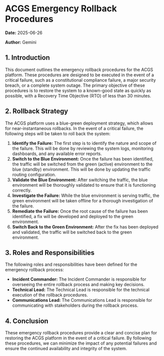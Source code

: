 # ACGS Emergency Rollback Procedures

<!-- Constitutional Hash: cdd01ef066bc6cf2 -->


**Date:** 2025-06-26

**Author:** Gemini

## 1. Introduction

This document outlines the emergency rollback procedures for the ACGS platform. These procedures are designed to be executed in the event of a critical failure, such as a constitutional compliance failure, a major security breach, or a complete system outage. The primary objective of these procedures is to restore the system to a known-good state as quickly as possible, with a Recovery Time Objective (RTO) of less than 30 minutes.

## 2. Rollback Strategy

The ACGS platform uses a blue-green deployment strategy, which allows for near-instantaneous rollbacks. In the event of a critical failure, the following steps will be taken to roll back the system:

1.  **Identify the Failure:** The first step is to identify the nature and scope of the failure. This will be done by reviewing the system logs, monitoring dashboards, and any available error reports.
2.  **Switch to the Blue Environment:** Once the failure has been identified, the traffic will be switched from the green (active) environment to the blue (standby) environment. This will be done by updating the traffic routing configuration.
3.  **Validate the Blue Environment:** After switching the traffic, the blue environment will be thoroughly validated to ensure that it is functioning correctly.
4.  **Investigate the Failure:** While the blue environment is serving traffic, the green environment will be taken offline for a thorough investigation of the failure.
5.  **Remediate the Failure:** Once the root cause of the failure has been identified, a fix will be developed and deployed to the green environment.
6.  **Switch Back to the Green Environment:** After the fix has been deployed and validated, the traffic will be switched back to the green environment.

## 3. Roles and Responsibilities

The following roles and responsibilities have been defined for the emergency rollback process:

- **Incident Commander:** The Incident Commander is responsible for overseeing the entire rollback process and making key decisions.
- **Technical Lead:** The Technical Lead is responsible for the technical execution of the rollback procedures.
- **Communications Lead:** The Communications Lead is responsible for communicating with stakeholders during the rollback process.

## 4. Conclusion

These emergency rollback procedures provide a clear and concise plan for restoring the ACGS platform in the event of a critical failure. By following these procedures, we can minimize the impact of any potential failures and ensure the continued availability and integrity of the system.
